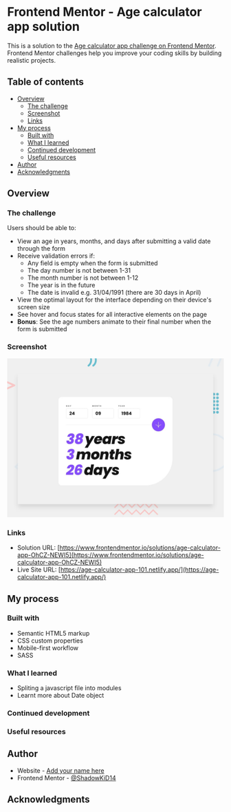 # Frontend Mentor - Age calculator app solution

This is a solution to the [Age calculator app challenge on Frontend Mentor](https://www.frontendmentor.io/challenges/age-calculator-app-dF9DFFpj-Q). Frontend Mentor challenges help you improve your coding skills by building realistic projects. 

## Table of contents

- [Overview](#overview)
  - [The challenge](#the-challenge)
  - [Screenshot](#screenshot)
  - [Links](#links)
- [My process](#my-process)
  - [Built with](#built-with)
  - [What I learned](#what-i-learned)
  - [Continued development](#continued-development)
  - [Useful resources](#useful-resources)
- [Author](#author)
- [Acknowledgments](#acknowledgments)

## Overview

### The challenge

Users should be able to:

- View an age in years, months, and days after submitting a valid date through the form
- Receive validation errors if:
  - Any field is empty when the form is submitted
  - The day number is not between 1-31
  - The month number is not between 1-12
  - The year is in the future
  - The date is invalid e.g. 31/04/1991 (there are 30 days in April)
- View the optimal layout for the interface depending on their device's screen size
- See hover and focus states for all interactive elements on the page
- **Bonus**: See the age numbers animate to their final number when the form is submitted

### Screenshot

![Design for the challenge](./design/desktop-preview.jpg)


### Links

- Solution URL: [https://www.frontendmentor.io/solutions/age-calculator-app-OhCZ-NEWI5](https://www.frontendmentor.io/solutions/age-calculator-app-OhCZ-NEWI5)
- Live Site URL: [https://age-calculator-app-101.netlify.app/](https://age-calculator-app-101.netlify.app/)

## My process

### Built with

- Semantic HTML5 markup
- CSS custom properties
- Mobile-first workflow
- SASS

### What I learned
- Spliting a javascript file into modules
- Learnt more about Date object



### Continued development


### Useful resources


## Author

- Website - [Add your name here](https://www.your-site.com)
- Frontend Mentor - [@ShadowKiD14](https://www.frontendmentor.io/profile/ShadowKiD14)

## Acknowledgments

